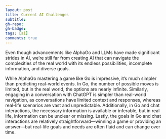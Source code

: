 ```yaml
---
layout: post
title: Current AI Challenges
subtitle: 
gh-repo:
gh-badge:
tags: [ai]
comments: true
---
```


Even though advancements like AlphaGo and LLMs have made significant strides in AI, we’re still far from creating AI that can navigate the complexities of the real world with its endless possibilities, incomplete information, and diverse goals.  

While AlphaGo mastering a game like Go is impressive, it’s much simpler than predicting real-world events. In Go, the number of possible moves is limited, but in the real world, the options are nearly infinite. Similarly, engaging in a conversation with ChatGPT is simpler than real-world navigation, as conversations have limited context and responses, whereas real-life scenarios are vast and unpredictable. Additionally, in Go and chat interactions, the necessary information is available or inferable, but in real life, information can be unclear or missing. Lastly, the goals in Go and chat interactions are relatively straightforward—winning a game or providing an answer—but real-life goals and needs are often fluid and can change over time.